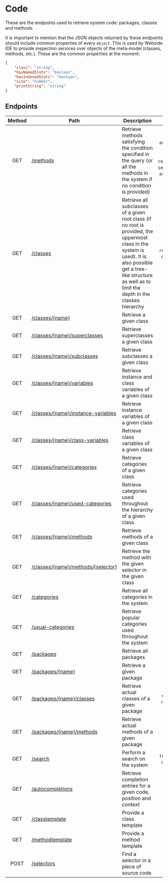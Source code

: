 # Code

These are the endpoints used to retrieve system code: packages, classes and methods.

It is important to mention that the JSON objects returned by these endpoints should include common properties of every `object`. This is used by Webside IDE to provide inspection services over objects of the meta-model (classes, methods, etc.).
These are the common properties at the moment:

```json
{
	"class": "string",
	"hasNamedSlots": "boolean",
	"hasIndexedSlots": "boolean",
	"size": "number",
	"printString": "string"
}
```

## Endpoints

| Method | Path                                                                         | Description                                                                                                                                                                                                             |                                                                               Parameters                                                                                | Payload |
| :----: | ---------------------------------------------------------------------------- | ----------------------------------------------------------------------------------------------------------------------------------------------------------------------------------------------------------------------- | :---------------------------------------------------------------------------------------------------------------------------------------------------------------------: | ------- |
|  GET   | [/methods](methods/get.md)                                                   | Retrieve methods satisfying the condition specified in the query (or all the methods in the system if no condition is provided)                                                                                         | `selector`, `category`, `accessing`, `using`, `assigning`, `sending`, `referencingClass`, `selectorMatching`, `ast`, `annotations`, `bytecodes`, `dissasembly`, `count` | -       |
|  GET   | [/classes](classes/get.md)                                                   | Retrieve all subclasses of a given root class (if no root is provided, the uppermost class in the system is used). It is also possible get a tree-like structure as well as to limit the depth in the classes hierarchy |                                                              `root`, `names`, `tree`, `depth`, `category`                                                               | -       |
|  GET   | [/classes/{name}](classes/name/get.md)                                       | Retrieve a given class                                                                                                                                                                                                  |                                                                                    -                                                                                    | -       |
|  GET   | [/classes/{name}/superclasses](classes/name/superclasses/get.md)             | Retrieve superclasses a given class                                                                                                                                                                                     |                                                                                    -                                                                                    | -       |
|  GET   | [/classes/{name}/subclasses](classes/name/subclasses/get.md)                 | Retrieve subclasses a given class                                                                                                                                                                                       |                                                                                    -                                                                                    | -       |
|  GET   | [/classes/{name}/variables](classes/name/variables/get.md)                   | Retrieve instance and class variables of a given class                                                                                                                                                                  |                                                                                    -                                                                                    | -       |
|  GET   | [/classes/{name}/instance-variables](classes/name/instance-variables/get.md) | Retrieve instance variables of a given class                                                                                                                                                                            |                                                                                    -                                                                                    | -       |
|  GET   | [/classes/{name}/class-variables](classes/name/class-variables/get.md)       | Retrieve class variables of a given class                                                                                                                                                                               |                                                                                    -                                                                                    | -       |
|  GET   | [/classes/{name}/categories](classes/name/categories/get.md)                 | Retrieve categories of a given class                                                                                                                                                                                    |                                                                                    -                                                                                    | -       |
|  GET   | [/classes/{name}/used-categories](classes/name/used-categories/get.md)       | Retrieve categories used throughout the hierarchy of a given class                                                                                                                                                      |                                                                                    -                                                                                    | -       |
|  GET   | [/classes/{name}/methods](classes/name/methods/get.md)                       | Retrieve methods of a given class                                                                                                                                                                                       |                                                                                    -                                                                                    | -       |
|  GET   | [/classes/{name}/methods/{selector}](classes/name/methods/selector/get.md)   | Retrieve the method with the given selector in the given class                                                                                                                                                          |                                                                                    -                                                                                    | -       |
|  GET   | [/categories](categories/get.md)                                             | Retrieve all categories in the system                                                                                                                                                                                   |                                                                                    -                                                                                    | -       |
|  GET   | [/usual-categories](usual-categories/get.md)                                 | Retrieve popular categories used throughout the system                                                                                                                                                                  |                                                                                    -                                                                                    | -       |
|  GET   | [/packages](packages/get.md)                                                 | Retrieve all packages                                                                                                                                                                                                   |                                                                                 `names`                                                                                 | -       |
|  GET   | [/packages/{name}](packages/name/get.md)                                     | Retrieve a given package                                                                                                                                                                                                |                                                                                    -                                                                                    | -       |
|  GET   | [/packages/{name}/classes](packages/name/classes/get.md)                     | Retrieve actual classes of a given package                                                                                                                                                                              |                                                                 `extended`, `tree`, `names`, `category`                                                                 | -       |
|  GET   | [/packages/{name}/methods](packages/name/methods/get.md)                     | Retrieve actual methods of a given package                                                                                                                                                                              |                                                                                    -                                                                                    | -       |
|  GET   | [/search](search/get.md)                                                     | Perform a search on the system                                                                                                                                                                                          |                                                                `text`, `ignoreCase`, `condition`, `type`                                                                | -       |
|  GET   | [/autocompletions](autocompletions/post.md)                                  | Retrieve completion entries for a given code, position and context                                                                                                                                                      |                                                                                    -                                                                                    | -       |
|  GET   | [/classtemplate](classtemplate/get.md)                                       | Provide a class template                                                                                                                                                                                                |                                                                                `package`                                                                                | -       |
|  GET   | [/methodtemplate](methodtemplate/get.md)                                     | Provide a method template                                                                                                                                                                                               |                                                                                    -                                                                                    | -       |
|  POST  | [/selectors](selectors/post.md)                                              | Find a selector in a piece of source code                                                                                                                                                                               |                                                                                    -                                                                                    | -       |
